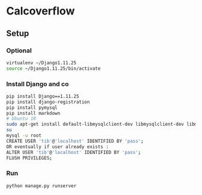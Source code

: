# Calcoverflow

## Setup

### Optional

```bash
virtualenv ~/Django1.11.25
source ~/Django1.11.25/bin/activate
```

### Install Django and co

```bash
pip install Django==1.11.25
pip install django-registration
pip install pymysql
pip install markdown
# Ubuntu 18
sudo apt-get install default-libmysqlclient-dev libmysqlclient-dev libmysqlclient20 python-mysqldb mysql-client-core-5.7 mysql-server 
su 
mysql -u root
CREATE USER 'tib'@'localhost' IDENTIFIED BY 'pass';
OR eventually if user already exists :
ALTER USER 'tib'@'localhost' IDENTIFIED BY 'pass';
FLUSH PRIVILEGES;
```

### Run

```bash
python manage.py runserver
```
